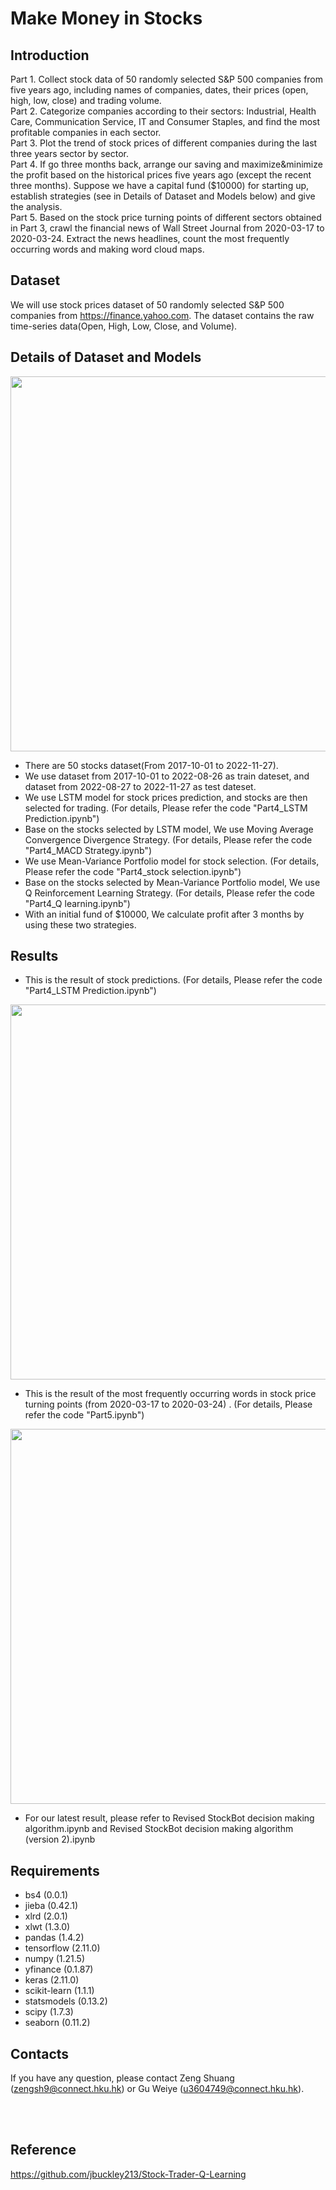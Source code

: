# Make Money in Stocks
## Introduction
Part 1. Collect stock data of 50 randomly selected S&P 500 companies from five years ago, including names of companies, dates, their prices (open, high, low, close) and trading volume.<br /> 
Part 2. Categorize companies according to their sectors: Industrial, Health Care, Communication Service, IT and Consumer Staples, and find the most profitable companies in each sector.<br /> 
Part 3. Plot the trend of stock prices of different companies during the last three years sector by sector.<br /> 
Part 4. If go three months back, arrange our saving and maximize&minimize the profit based on the historical prices five years ago (except the recent three months). Suppose we have a capital fund ($10000) for starting up, establish strategies (see in Details of Dataset and Models below) and give the analysis.<br /> 
Part 5. Based on the stock price turning points of different sectors obtained in Part 3, crawl the financial news of Wall Street Journal from 2020-03-17 to 2020-03-24. Extract the news headlines, count the most frequently occurring words and making word cloud maps.<br /> 

## Dataset 
We will use stock prices dataset of 50 randomly selected S&P 500 companies from https://finance.yahoo.com. The dataset contains the raw time-series data(Open, High, Low, Close, and Volume). <br /> 

## Details of Dataset and Models 
<p align="center"> 
<img src="https://github.com/Zeng-Shuang/Make-Money-in-Stocks/blob/main/images/strategy%20overview.jpg"  width="600">
</p>

+ There are 50 stocks dataset(From 2017-10-01 to 2022-11-27).<br /> 
+ We use dataset from 2017-10-01 to 2022-08-26 as train dateset, and dataset from 2022-08-27 to 2022-11-27 as test dateset.<br /> 
+ We use LSTM model for stock prices prediction, and stocks are then selected for trading. (For details, Please refer the code "Part4_LSTM Prediction.ipynb")<br /> 
+ Base on the stocks selected by LSTM model, We use Moving Average Convergence Divergence Strategy. (For details, Please refer the code "Part4_MACD Strategy.ipynb")<br /> 
+ We use Mean-Variance Portfolio model for stock selection. (For details, Please refer the code "Part4_stock selection.ipynb")<br /> 
+ Base on the stocks selected by Mean-Variance Portfolio model, We use Q Reinforcement Learning Strategy. (For details, Please refer the code "Part4_Q learning.ipynb")<br /> 
+ With an initial fund of $10000, We calculate profit after 3 months by using these two strategies.<br /> 
## Results

+ This is the result of stock predictions. (For details, Please refer the code "Part4_LSTM Prediction.ipynb")
<p align="center"> 
<img src="https://github.com/Zeng-Shuang/Make-Money-in-Stocks/blob/main/images/lstm-predict.png"  width="600">

+ This is the result of the most frequently occurring words in stock price turning points (from 2020-03-17 to 2020-03-24) . (For details, Please refer the code "Part5.ipynb")
<p align="center"> 
<img src="https://github.com/Zeng-Shuang/Make-Money-in-Stocks/blob/main/images/cloudmap.png"  width="600">
</p>

+ For our latest result, please refer to Revised StockBot decision making algorithm.ipynb and Revised StockBot decision making algorithm (version 2).ipynb


## Requirements 
+ bs4 (0.0.1)
+ jieba (0.42.1)
+ xlrd (2.0.1)
+ xlwt (1.3.0)
+ pandas (1.4.2)
+ tensorflow (2.11.0)
+ numpy (1.21.5)
+ yfinance (0.1.87)
+ keras (2.11.0)
+ scikit-learn (1.1.1)
+ statsmodels (0.13.2)
+ scipy (1.7.3)
+ seaborn (0.11.2)

## Contacts
If you have any question, please contact Zeng Shuang (zengsh9@connect.hku.hk) or Gu Weiye (u3604749@connect.hku.hk).

<br /> 
<br />

## Reference
https://github.com/jbuckley213/Stock-Trader-Q-Learning
